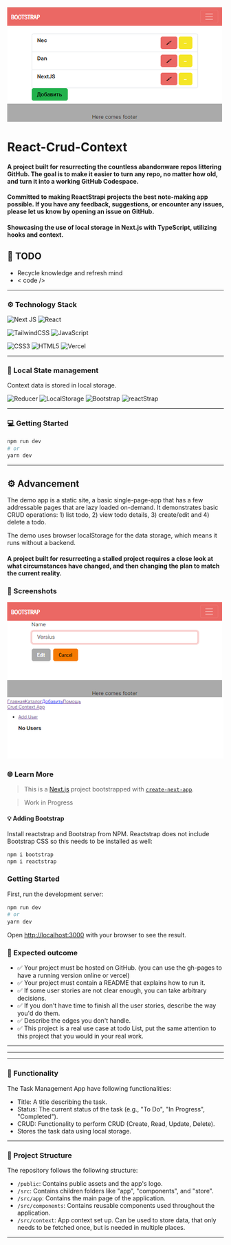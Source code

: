![Screenshot](public/1.bmp)

# React-Crud-Context

#### A project built for resurrecting the countless abandonware repos littering GitHub. The goal is to make it easier to turn any repo, no matter how old, and turn it into a working GitHub Codespace.
#### Committed to making ReactStrapi projects the best note-making app possible. If you have any feedback, suggestions, or encounter any issues, please let us know by opening an issue on GitHub.
#### Showcasing the use of local storage in Next.js with TypeScript, utilizing hooks and context.
[//]: # (Thank  for you choosing . We hope you enjoy this release, and we look forward to enhancing your note-taking journey in the future!)

## 📖 TODO
- Recycle knowledge and refresh mind
- < code />


-------------------------------------------------

### ⚙️ Technology Stack

![Next JS](https://img.shields.io/badge/Next-black?style=for-the-badge&logo=next.js&logoColor=white)
![React](https://img.shields.io/badge/react-%2320232a.svg?style=for-the-badge&logo=react&logoColor=%2361DAFB)


![TailwindCSS](https://img.shields.io/badge/tailwindcss-%2338B2AC.svg?style=for-the-badge&logo=tailwind-css&logoColor=white)
![JavaScript](https://img.shields.io/badge/javascript-%23323330.svg?style=for-the-badge&logo=javascript&logoColor=%23F7DF1E)

![CSS3](https://img.shields.io/badge/css3-%231572B6.svg?style=for-the-badge&logo=css3&logoColor=white)
![HTML5](https://img.shields.io/badge/html5-%23E34F26.svg?style=for-the-badge&logo=html5&logoColor=white)
![Vercel](https://img.shields.io/badge/vercel-%23000000.svg?style=for-the-badge&logo=vercel&logoColor=white)


-------------------------------------------------
### 📝 Local State management
Context data is stored in local storage.

![Reducer](https://img.shields.io/badge/Reducer-%2320232a.svg?style=for-the-badge&logo=react&logoColor=%2361DAFB)
![LocalStorage](https://img.shields.io/badge/LocalStorage-%2320232a.svg?style=for-the-badge&logo=react&logoColor=%2361DAFB)
![Bootstrap](https://img.shields.io/badge/Bootstrap-%2320232a.svg?style=for-the-badge&logo=react&logoColor=%2361DAFB)
![reactStrap](https://img.shields.io/badge/reactStrap-%2320232a.svg?style=for-the-badge&logo=react&logoColor=%2361DAFB)

[//]: # ([![reactstrap]&#40;https://cloud.githubusercontent.com/assets/399776/13906899/1de62f0c-ee9f-11e5-95c0-c515fee8e918.png&#41;]&#40;https://reactstrap.github.io&#41;)

[//]: # ([![reactstrap]&#40;public/bootstrap-logo-shadow.png&#41;]&#40;https://github.com/twbs&#41; )



-------------------------------------------------
### ‍💻 Getting Started
```bash
npm run dev
# or
yarn dev
```
-------------------------------------------------
## ⚙️ Advancement
The demo app is a static site, a basic single-page-app that has a few
addressable pages that are lazy loaded on-demand. It demonstrates basic CRUD
operations: 1) list todo, 2) view todo details, 3) create/edit and 4)
delete a todo.

The demo uses browser localStorage for the data storage, which means it runs
without a backend.

#### A project built for resurrecting a stalled project requires a close look at what circumstances have changed, and then changing the plan to match the current reality.

### 📸 Screenshots
![Screenshot](public/2.bmp)
![Screenshot](public/3.bmp)


### 🌐 Learn More

>This is a [Next.js](https://nextjs.org/)
project bootstrapped with [`create-next-app`](https://github.com/vercel/next.js/tree/canary/packages/create-next-app).

> Work in Progress


#### 💡 Adding Bootstrap
Install reactstrap and Bootstrap from NPM. Reactstrap does not include Bootstrap CSS so this needs to be installed as well:
```
npm i bootstrap
npm i reactstrap 
```

### Getting Started

First, run the development server:

```bash
npm run dev
# or
yarn dev
```

Open [http://localhost:3000](http://localhost:3000) with your browser to see the result.

### 🎁 Expected outcome
- ✅ Your project must be hosted on GitHub. (you can use the gh-pages to have a running version online or vercel)
- ✅ Your project must contain a README that explains how to run it.
- ✅ If some user stories are not clear enough, you can take arbitrary decisions.
- ✅ If you don't have time to finish all the user stories, describe the way you'd do them.
- ✅ Describe the edges you don't handle.
- ✅ This project is a real use case at todo List, put the same attention to this project that you would in your real work.



-------------------------------------------------
-------------------------------------------------
-------------------------------------------------
### 🔧 Functionality

The Task Management App have following functionalities:

- Title: A title describing the task.
- Status: The current status of the task (e.g., "To Do", "In Progress", "Completed").
- CRUD: Functionality to perform CRUD (Create, Read, Update, Delete).
- Stores the task data using local storage.

-------------------------------------------------
### 📄 Project Structure

The repository follows the following structure:

- `/public`: Contains public assets and the app's logo.
- `/src`: Contains children folders like "app", "components", and "store".
- `/src/app`: Contains the main page of the application.
- `/src/components`: Contains reusable components used throughout the application.
- `/src/context`: App context set up. Can be used to store data, that only needs to be fetched once, but is needed in multiple places.



-------------------------------------------------
